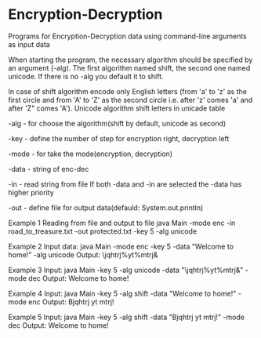 # Encryption-Decryption

Programs for Encryption-Decryption data using command-line arguments as input data

When starting the program, the necessary algorithm should be specified by an argument (-alg). 
The first algorithm named shift, the second one named unicode. If there is no -alg you default it to shift.

In case of shift algorithm encode only English letters (from 'a' to 'z' as the first circle and from 'A' to 'Z' as 
the second circle i.e. after 'z' comes 'a' and after 'Z" comes 'A'). Unicode algorithm shift letters in unicade table
 
-alg - for choose the algorithm(shift by default, unicode as second)

-key - define the number of step for encryption right, decryption left

-mode - for take the mode(encryption, decryption)

-data - string of enc-dec

-in - read string from file
If both -data and -in are selected the -data has higher priority

-out - define file for output data(defauld: System.out.println)

Example 1
Reading from file and output to file
java Main -mode enc -in road_to_treasure.txt -out protected.txt -key 5 -alg unicode

Example 2 
Input data:
java Main -mode enc -key 5 -data "Welcome to home!" -alg unicode
Output:
\jqhtrj%yt%mtrj&

Example 3
Input:
java Main -key 5 -alg unicode -data "\jqhtrj%yt%mtrj&" -mode dec
Output: 
Welcome to home!

Example 4
Input: 
java Main -key 5 -alg shift -data "Welcome to home!" -mode enc
Output:
Bjqhtrj yt mtrj!

Example 5
Input:
java Main -key 5 -alg shift -data "Bjqhtrj yt mtrj!" -mode dec
Output: 
Welcome to home!
